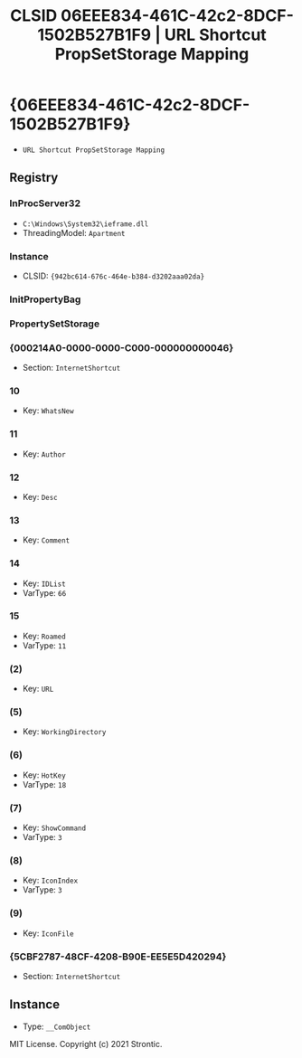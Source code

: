 ﻿---
title: "CLSID 06EEE834-461C-42c2-8DCF-1502B527B1F9 | URL Shortcut PropSetStorage Mapping"
excerpt: What is COM-Object CLSID 06EEE834-461C-42c2-8DCF-1502B527B1F9?
---

# {06EEE834-461C-42c2-8DCF-1502B527B1F9}

* `URL Shortcut PropSetStorage Mapping`

## Registry


### InProcServer32

* `C:\Windows\System32\ieframe.dll`
* ThreadingModel: `Apartment`

### Instance

* CLSID: `{942bc614-676c-464e-b384-d3202aaa02da}`

### InitPropertyBag


### PropertySetStorage


### {000214A0-0000-0000-C000-000000000046}

* Section: `InternetShortcut`

### 10

* Key: `WhatsNew`

### 11

* Key: `Author`

### 12

* Key: `Desc`

### 13

* Key: `Comment`

### 14

* Key: `IDList`
* VarType: `66`

### 15

* Key: `Roamed`
* VarType: `11`

### (2)

* Key: `URL`

### (5)

* Key: `WorkingDirectory`

### (6)

* Key: `HotKey`
* VarType: `18`

### (7)

* Key: `ShowCommand`
* VarType: `3`

### (8)

* Key: `IconIndex`
* VarType: `3`

### (9)

* Key: `IconFile`

### {5CBF2787-48CF-4208-B90E-EE5E5D420294}

* Section: `InternetShortcut`

## Instance

* Type: `__ComObject`

MIT License. Copyright (c) 2021 Strontic.



